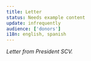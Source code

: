 ```yaml
---
title: Letter
status: Needs example content
update: infrequently
audience: ['donors']
i18n: english, spanish
---
```


_Letter from President SCV._
